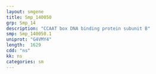 ```yaml
---
layout: smgene
title: Smp_140050
grp: Smp_14
description: "CCAAT box DNA binding protein subunit B"
smp: Smp_140050.1
uniprot: "G4VMY4"
length:  1629
cdd: "ns"
kk: ns
categories: sm
---
```

